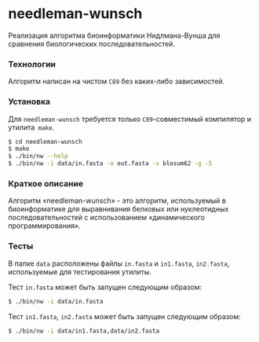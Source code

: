 # needleman-wunsch
Реализация алгоритма биоинформатики Нидлмана-Вунша для сравнения биологических последовательностей.

### Технологии

Алгоритм написан на чистом `C89` без каких-либо зависимостей.

### Установка

Для `needleman-wunsch` требуется только `C89`-совместимый компилятор и утилита` make`.

```sh
$ cd needleman-wunsch
$ make
$ ./bin/nw --help
$ ./bin/nw -i data/in.fasta -o out.fasta -s blosum62 -g -5
```

### Краткое описание

Алгоритм «needleman-wunsch» - это алгоритм, используемый в биоинформатике для выравнивания белковых или нуклеотидных последовательностей с использованием «динамического программирования».

### Тесты

В папке `data` расположены файлы `in.fasta` и `in1.fasta`, `in2.fasta`, используемые для тестирования утилиты.

Тест `in.fasta` может быть запущен следующим образом:
```sh
$ ./bin/nw -i data/in.fasta
```

Тест `in1.fasta`, `in2.fasta` может быть запущен следующим образом:
```sh
$ ./bin/nw -i data/in1.fasta,data/in2.fasta
```
